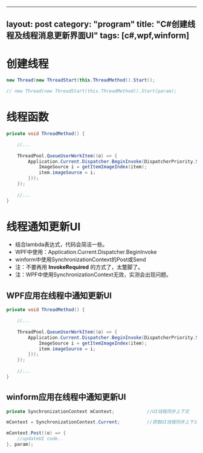 ﻿---

layout:		post
category:	"program"
title:		"C#创建线程及线程消息更新界面UI"
tags:		[c#,wpf,winform]
---

# 创建线程

```c#
new Thread(new ThreadStart(this.ThreadMethod)).Start();

// new Thread(new ThreadStart(this.ThreadMethod)).Start(param);
```



# 线程函数

```c#
private void ThreadMethod() {

    //...
    
    ThreadPool.QueueUserWorkItem((o) => {
        Application.Current.Dispatcher.BeginInvoke(DispatcherPriority.SystemIdle, new Action(() => {
            ImageSource i = getItemImageIndex(item);
            item.imageSource = i;
        }));
    });
    
    //...
}
```



# 线程通知更新UI

- 结合lambda表达式，代码会简洁一些。
- WPF中使用：Application.Current.Dispatcher.BeginInvoke
- winform中使用SynchronizationContext的Post或Send
- 注：不要再用 **InvokeRequired** 的方式了，太蹩脚了。
- 注：WPF中使用SynchronizationContext无效，实测会出现问题。



## WPF应用在线程中通知更新UI

```c#
private void ThreadMethod() {

    //...
    
    ThreadPool.QueueUserWorkItem((o) => {
        Application.Current.Dispatcher.BeginInvoke(DispatcherPriority.SystemIdle, new Action(() => {
            ImageSource i = getItemImageIndex(item);
            item.imageSource = i;
        }));
    });
    
    //...
}
```

## winform应用在线程中通知更新UI

```c#
private SynchronizationContext mContext;            //UI线程同步上下文

mContext = SynchronizationContext.Current; 			//获取UI线程同步上下文

mContext.Post((o) => {
    //updateUI code..
}, param);


```





